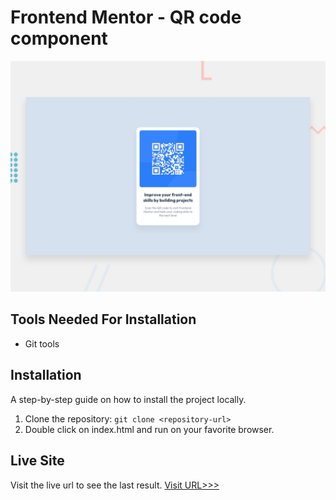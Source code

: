 # Frontend Mentor - QR code component

![Design preview for the QR code component coding challenge](./design/desktop-preview.jpg)

## Tools Needed For Installation
* Git tools

## Installation

A step-by-step guide on how to install the project locally.

1. Clone the repository: `git clone <repository-url>`
2. Double click on index.html and run on your favorite browser.
  

## Live Site

Visit the live url to see the last result.
[Visit URL>>>](https://645ea39600a4713dc917e4a4--wonderful-monstera-27d25c.netlify.app/public/)
